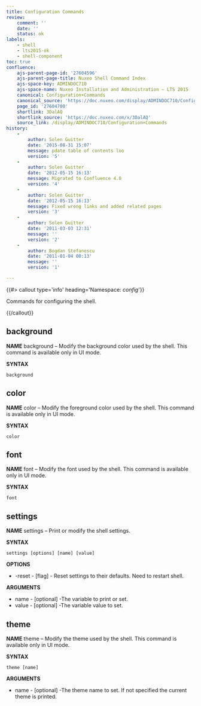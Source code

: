 ```yaml
---
title: Configuration Commands
review:
    comment: ''
    date: ''
    status: ok
labels:
    - shell
    - lts2015-ok
    - shell-component
toc: true
confluence:
    ajs-parent-page-id: '27604596'
    ajs-parent-page-title: Nuxeo Shell Command Index
    ajs-space-key: ADMINDOC710
    ajs-space-name: Nuxeo Installation and Administration — LTS 2015
    canonical: Configuration+Commands
    canonical_source: 'https://doc.nuxeo.com/display/ADMINDOC710/Configuration+Commands'
    page_id: '27604700'
    shortlink: 3DalAQ
    shortlink_source: 'https://doc.nuxeo.com/x/3DalAQ'
    source_link: /display/ADMINDOC710/Configuration+Commands
history:
    - 
        author: Solen Guitter
        date: '2015-08-31 15:07'
        message: pdate table of contents loo
        version: '5'
    - 
        author: Solen Guitter
        date: '2012-05-15 16:13'
        message: Migrated to Confluence 4.0
        version: '4'
    - 
        author: Solen Guitter
        date: '2012-05-15 16:13'
        message: Fixed wrong links and added related pages
        version: '3'
    - 
        author: Solen Guitter
        date: '2011-03-03 12:31'
        message: ''
        version: '2'
    - 
        author: Bogdan Stefanescu
        date: '2011-01-04 00:13'
        message: ''
        version: '1'

---
```

{{#> callout type='info' heading='Namespace: *config*'}}

Commands for configuring the shell.

{{/callout}}

## background

**NAME**
background &ndash; Modify the background color used by the shell. This command is available only in UI mode.

**SYNTAX**

```
background
```

## color

**NAME**
color &ndash; Modify the foreground color used by the shell. This command is available only in UI mode.

**SYNTAX**

```
color
```

## font

**NAME**
font &ndash; Modify the font used by the shell. This command is available only in UI mode.

**SYNTAX**

```
font
```

## settings

**NAME**
settings &ndash; Print or modify the shell settings.

**SYNTAX**

```
settings [options] [name] [value]
```

**OPTIONS**

*   -reset - [flag] - Reset settings to their defaults. Need to restart shell.

**ARGUMENTS**

*   name - [optional] -The variable to print or set.
*   value - [optional] -The variable value to set.

## theme

**NAME**
theme &ndash; Modify the theme used by the shell. This command is available only in UI mode.

**SYNTAX**

```
theme [name]
```

**ARGUMENTS**

*   name - [optional] -The theme name to set. If not specified the current theme is printed.

&nbsp;